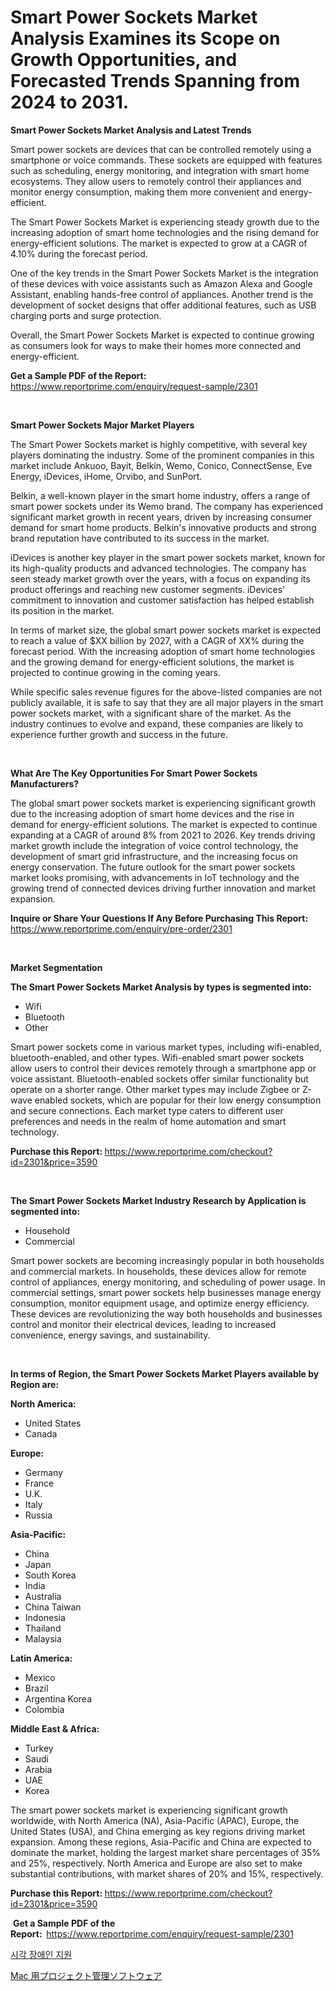 <p><h1>Smart Power Sockets Market Analysis Examines its Scope on Growth Opportunities, and Forecasted Trends Spanning from 2024 to 2031.</h1></p><p><strong>Smart Power Sockets Market Analysis and Latest Trends</strong></p>
<p><p>Smart power sockets are devices that can be controlled remotely using a smartphone or voice commands. These sockets are equipped with features such as scheduling, energy monitoring, and integration with smart home ecosystems. They allow users to remotely control their appliances and monitor energy consumption, making them more convenient and energy-efficient.</p><p>The Smart Power Sockets Market is experiencing steady growth due to the increasing adoption of smart home technologies and the rising demand for energy-efficient solutions. The market is expected to grow at a CAGR of 4.10% during the forecast period.</p><p>One of the key trends in the Smart Power Sockets Market is the integration of these devices with voice assistants such as Amazon Alexa and Google Assistant, enabling hands-free control of appliances. Another trend is the development of socket designs that offer additional features, such as USB charging ports and surge protection.</p><p>Overall, the Smart Power Sockets Market is expected to continue growing as consumers look for ways to make their homes more connected and energy-efficient.</p></p>
<p><strong>Get a Sample PDF of the Report:&nbsp;</strong> <a href="https://www.reportprime.com/enquiry/request-sample/2301">https://www.reportprime.com/enquiry/request-sample/2301</a></p>
<p>&nbsp;</p>
<p><strong>Smart Power Sockets Major Market Players</strong></p>
<p><p>The Smart Power Sockets market is highly competitive, with several key players dominating the industry. Some of the prominent companies in this market include Ankuoo, Bayit, Belkin, Wemo, Conico, ConnectSense, Eve Energy, iDevices, iHome, Orvibo, and SunPort.</p><p>Belkin, a well-known player in the smart home industry, offers a range of smart power sockets under its Wemo brand. The company has experienced significant market growth in recent years, driven by increasing consumer demand for smart home products. Belkin's innovative products and strong brand reputation have contributed to its success in the market.</p><p>iDevices is another key player in the smart power sockets market, known for its high-quality products and advanced technologies. The company has seen steady market growth over the years, with a focus on expanding its product offerings and reaching new customer segments. iDevices' commitment to innovation and customer satisfaction has helped establish its position in the market.</p><p>In terms of market size, the global smart power sockets market is expected to reach a value of $XX billion by 2027, with a CAGR of XX% during the forecast period. With the increasing adoption of smart home technologies and the growing demand for energy-efficient solutions, the market is projected to continue growing in the coming years.</p><p>While specific sales revenue figures for the above-listed companies are not publicly available, it is safe to say that they are all major players in the smart power sockets market, with a significant share of the market. As the industry continues to evolve and expand, these companies are likely to experience further growth and success in the future.</p></p>
<p>&nbsp;</p>
<p><strong>What Are The Key Opportunities For Smart Power Sockets Manufacturers?</strong></p>
<p><p>The global smart power sockets market is experiencing significant growth due to the increasing adoption of smart home devices and the rise in demand for energy-efficient solutions. The market is expected to continue expanding at a CAGR of around 8% from 2021 to 2026. Key trends driving market growth include the integration of voice control technology, the development of smart grid infrastructure, and the increasing focus on energy conservation. The future outlook for the smart power sockets market looks promising, with advancements in IoT technology and the growing trend of connected devices driving further innovation and market expansion.</p></p>
<p><strong>Inquire or Share Your Questions If Any Before Purchasing This Report:</strong> <a href="https://www.reportprime.com/enquiry/pre-order/2301">https://www.reportprime.com/enquiry/pre-order/2301</a></p>
<p>&nbsp;</p>
<p><strong>Market Segmentation</strong></p>
<p><strong>The Smart Power Sockets Market Analysis by types is segmented into:</strong></p>
<p><ul><li>Wifi</li><li>Bluetooth</li><li>Other</li></ul></p>
<p><p>Smart power sockets come in various market types, including wifi-enabled, bluetooth-enabled, and other types. Wifi-enabled smart power sockets allow users to control their devices remotely through a smartphone app or voice assistant. Bluetooth-enabled sockets offer similar functionality but operate on a shorter range. Other market types may include Zigbee or Z-wave enabled sockets, which are popular for their low energy consumption and secure connections. Each market type caters to different user preferences and needs in the realm of home automation and smart technology.</p></p>
<p><strong>Purchase this Report:&nbsp;</strong><a href="https://www.reportprime.com/checkout?id=2301&price=3590">https://www.reportprime.com/checkout?id=2301&price=3590</a></p>
<p>&nbsp;</p>
<p><strong>The Smart Power Sockets Market Industry Research by Application is segmented into:</strong></p>
<p><ul><li>Household</li><li>Commercial</li></ul></p>
<p><p>Smart power sockets are becoming increasingly popular in both households and commercial markets. In households, these devices allow for remote control of appliances, energy monitoring, and scheduling of power usage. In commercial settings, smart power sockets help businesses manage energy consumption, monitor equipment usage, and optimize energy efficiency. These devices are revolutionizing the way both households and businesses control and monitor their electrical devices, leading to increased convenience, energy savings, and sustainability.</p></p>
<p>&nbsp;</p>
<p><strong>In terms of Region, the Smart Power Sockets Market Players available by Region are:</strong></p>
<p>
    <p> <strong> North America: </strong>
        <ul>
            <li>United States</li>
            <li>Canada</li>
        </ul>
        </p> 
    <p> <strong> Europe: </strong>
        <ul>
            <li>Germany</li>
            <li>France</li>
            <li>U.K.</li>
            <li>Italy</li>
            <li>Russia</li>
        </ul>
        </p> 
    <p> <strong> Asia-Pacific: </strong>
        <ul>
            <li>China</li>
            <li>Japan</li>
            <li>South Korea</li>
            <li>India</li>
            <li>Australia</li>
            <li>China Taiwan</li>
            <li>Indonesia</li>
            <li>Thailand</li>
            <li>Malaysia</li>
        </ul>
        </p> 
    <p> <strong> Latin America: </strong>
        <ul>
            <li>Mexico</li>
            <li>Brazil</li>
            <li>Argentina Korea</li>
            <li>Colombia</li>
        </ul>
        </p> 
    <p> <strong> Middle East & Africa: </strong>
        <ul>
            <li>Turkey</li>
            <li>Saudi</li>
            <li>Arabia</li>
            <li>UAE</li>
            <li>Korea</li>
        </ul>
    </p>
    </p>
<p><p>The smart power sockets market is experiencing significant growth worldwide, with North America (NA), Asia-Pacific (APAC), Europe, the United States (USA), and China emerging as key regions driving market expansion. Among these regions, Asia-Pacific and China are expected to dominate the market, holding the largest market share percentages of 35% and 25%, respectively. North America and Europe are also set to make substantial contributions, with market shares of 20% and 15%, respectively.</p></p>
<p><strong>Purchase this Report: </strong><a href="https://www.reportprime.com/checkout?id=2301&price=3590">https://www.reportprime.com/checkout?id=2301&price=3590</a></p>
<p>&nbsp;<strong>Get a Sample PDF of the Report:&nbsp;&nbsp;</strong><a href="https://www.reportprime.com/enquiry/request-sample/2301">https://www.reportprime.com/enquiry/request-sample/2301</a></p>
<p><strong></strong></p>
<p><p><a href="https://github.com/sougarounis/Market-Research-Report-List-3/blob/main/193884710279.md">시각 장애인 지원</a></p><p><a href="https://github.com/oqoeusbvpadwjs08/Market-Research-Report-List-1/blob/main/156444111324.md">Mac 用プロジェクト管理ソフトウェア</a></p></p>